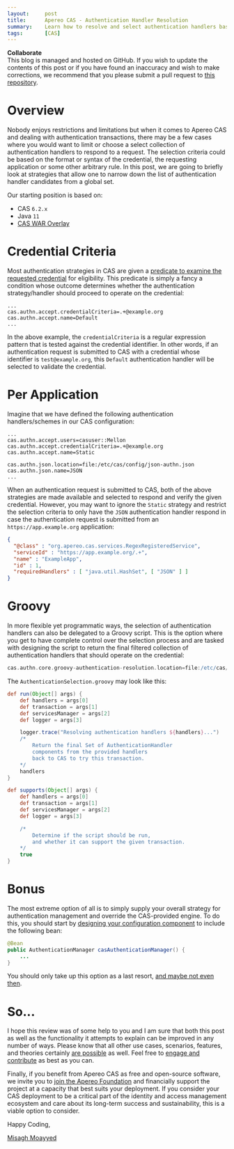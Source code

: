 ```yaml
---
layout:     post
title:      Apereo CAS - Authentication Handler Resolution
summary:    Learn how to resolve and select authentication handlers based on configurable and flexible filtering criteria.
tags:       [CAS]
---
```


<div class="alert alert-success">
<strong>Collaborate</strong><br/>This blog is managed and hosted on GitHub. If you wish to update the contents of this post or if you have found an inaccuracy and wish to make corrections, we recommend that you please submit a pull request to <a href="https://github.com/apereo/apereo.github.io">this repository</a>.
</div>

# Overview

Nobody enjoys restrictions and limitations but when it comes to Apereo CAS and dealing with authentication transactions,
there may be a few cases where you would want to limit or choose a select collection of authentication handlers to respond
to a request. The selection criteria could be based on the format or syntax of the credential, the requesting application
or some other arbitrary rule. In this post, we are going to briefly look at strategies that allow one to narrow down
the list of authentication handler candidates from a global set.

Our starting position is based on:

- CAS `6.2.x`
- Java `11`
- [CAS WAR Overlay](https://github.com/apereo/cas-overlay-template)

# Credential Criteria

Most authentication strategies in CAS are given a [predicate to examine the requested credential](https://apereo.github.io/cas/development/configuration/Configuration-Properties-Common.html#authentication-credential-selection) for eligibility. This predicate is simply a fancy a condition whose outcome determines whether the authentication strategy/handler should proceed to operate on the credential:

```properties                                     
...
cas.authn.accept.credentialCriteria=.+@example.org
cas.authn.accept.name=Default
...
```

In the above example, the `credentialCriteria` is a regular expression pattern that is tested against the credential identifier. In other words, if an authentication request is submitted to CAS with a credential
whose identifier is `test@example.org`, this `Default` authentication handler will be selected to validate the credential.

# Per Application

Imagine that we have defined the following authentication handlers/schemes in our CAS configuration:

```properties                                     
...                  
cas.authn.accept.users=casuser::Mellon
cas.authn.accept.credentialCriteria=.+@example.org
cas.authn.accept.name=Static 

cas.authn.json.location=file:/etc/cas/config/json-authn.json
cas.authn.json.name=JSON
...
```     

When an authentication request is submitted to CAS, both of the above strategies are made available and selected to respond
and verify the given credential. However, you may want to ignore the `Static` strategy and restrict the selection 
criteria to only have the `JSON` authentication handler respond in case the authentication request 
is submitted from an `https://app.example.org` application:

```json
{
  "@class" : "org.apereo.cas.services.RegexRegisteredService",
  "serviceId" : "https://app.example.org/.+",
  "name" : "ExampleApp",
  "id" : 1,
  "requiredHandlers" : [ "java.util.HashSet", [ "JSON" ] ]
}
```

# Groovy

In more flexible yet programmatic ways, the selection of authentication handlers can also be delegated to a Groovy script. This is the option where
you get to have complete control over the selection process and are tasked with designing the script to return the final filtered collection
of authentication handlers that should operate on the credential:

```groovy
cas.authn.core.groovy-authentication-resolution.location=file:/etc/cas/config/AuthenticationSelection.groovy
```

The `AuthenticationSelection.groovy` may look like this:

```groovy
def run(Object[] args) {
    def handlers = args[0]
    def transaction = args[1]
    def servicesManager = args[2]
    def logger = args[3]

    logger.trace("Resolving authentication handlers ${handlers}...") 
    /*
        Return the final Set of AuthenticationHandler
        components from the provided handlers
        back to CAS to try this transaction.
    */
    handlers
}

def supports(Object[] args) {
    def handlers = args[0]
    def transaction = args[1]
    def servicesManager = args[2]
    def logger = args[3]      

    /*
        Determine if the script should be run,
        and whether it can support the given transaction.
    */
    true
}
```

# Bonus

The most extreme option of all is to simply supply your overall strategy for authentication management and override the CAS-provided engine. 
To do this, you should start by [designing your configuration component](https://apereo.github.io/cas/development/configuration/Configuration-Management-Extensions.html) to include the following bean:

```java
@Bean
public AuthenticationManager casAuthenticationManager() {
    ...
}
```

You should only take up this option as a last resort, [and maybe not even then](https://apereo.github.io/2017/09/10/stop-writing-code/).

# So...

I hope this review was of some help to you and I am sure that both this post as well as the functionality it attempts to explain can be improved in any number of ways. Please know that all other use cases, scenarios, features, and theories certainly [are possible](https://apereo.github.io/2017/02/18/onthe-theoryof-possibility/) as well. Feel free to [engage and contribute](https://apereo.github.io/cas/developer/Contributor-Guidelines.html) as best as you can.

Finally, if you benefit from Apereo CAS as free and open-source software, we invite you to [join the Apereo Foundation](https://www.apereo.org/content/apereo-membership) and financially support the project at a capacity that best suits your deployment. If you consider your CAS deployment to be a critical part of the identity and access management ecosystem and care about its long-term success and sustainability, this is a viable option to consider.

Happy Coding,

[Misagh Moayyed](https://fawnoos.com)
